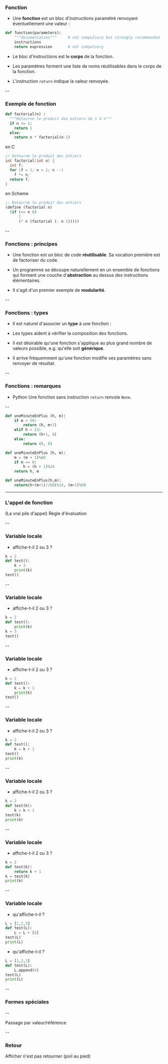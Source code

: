 ### Fonction

- Une **fonction** est un bloc d'instructions
  paramétré renvoyant éventuellement une valeur&nbsp;:

```python
def function(parameters):
    """documentation"""     # not compulsory but strongly recommended
    instructions
    return expression       # not compulsory
```

- Le bloc d'instructions est le **corps** de la fonction.

- Les paramètres forment une liste de noms réutilisables dans le
  corps de la fonction.

- L'instruction `return` indique la valeur renvoyée.


--

### Exemple de fonction

```python
def factorial(n) :
  """Retourne le produit des entiers de 1 à n"""
  if n <= 1:
    return 1
  else:
    return n * factorial(n-1)
```

<div class="half">

en C  <!-- .element: class="title" -->
```c
// Retourne le produit des entiers
int factorial(int n) {
  int f;
  for (f = 1; n > 1; n --)
    f *= n;
  return f;
}
```

</div>

<div class="half">

en Scheme  <!-- .element: class="title" -->
```scheme
;; Retourne le produit des entiers
(define (factorial n)
  (if (<= n 0)
      1
      (* n (factorial (- n 1)))))
```

</div>

--

### Fonctions : principes

- Une fonction est un bloc de code **réutilisable**. Sa vocation
  première est de factoriser du code.

- Un programme se découpe naturellement en un ensemble de fonctions
  qui forment une couche d'**abstraction** au
  dessus des instructions élémentaires.

- Il s'agit d'un premier exemple de **modularité**.

--

### Fonctions : types


- Il est naturel d'associer un **type** à une fonction&nbsp;:


- Les types aident à vérifier la composition des fonctions.

- Il est désirable qu'une fonction s'applique au plus grand nombre de
  valeurs possible, e.g. qu'elle soit **générique**.


- Il arrive fréquemment qu'une fonction modifie ses paramètres sans
  renvoyer de résultat.



--

### Fonctions : remarques

- <span class="label">Python</span> Une fonction sans instruction `return`
  renvoie `None`.


--

```python
def uneMinuteEnPlus (h, m):
    if m < 59:
        return (h, m+1)
    elif h < 23:
        return (h+1, 0)
    else:
        return (0, 0)
```

```python
def uneMinuteEnPlus (h, m):
    m = (m + 1)%60
    if m == 0:
        h = (h + 1)%24
    return h, m
```

```python
def uneMinuteEnPlus(h,m):
    return(h+(m+1)//60)%24, (m+1)%60
```


---

### L'appel de fonction

(La vrai pile d'appel)
Règle d'évaluation


--
### Variable locale

- affiche-t-il 2 ou 3 ?
```python
k = 2
def test():
    k = 3
    print(k)
test()
```

--

### Variable locale

- affiche-t-il 2 ou 3 ?
```python
k = 2
def test():
    print(k)
k = 3
test()
```

--

### Variable locale

- affiche-t-il 2 ou 3 ?
```python
k = 2
def test():
    k = k + 1
    print(k)
test()
```

--

### Variable locale


- affiche-t-il 2 ou 3 ?
```python
k = 2
def test():
    k = k + 1
test()
print(k)
```

--


### Variable locale


- affiche-t-il 2 ou 3 ?
```python
k = 2
def test(k):
    k = k + 1
test(k)
print(k)
```

--

### Variable locale


- affiche-t-il 2 ou 3 ?
```python
k = 2
def test(k):
    return k + 1
k = test(k)
print(k)
```

--


### Variable locale

- qu'affiche-t-il ?
```python
L = [1,2,3]
def test(L):
    L = L + [4]
test(L)
print(L)
```

- qu'affiche-t-il ?
```python
L = [1,2,3]
def test(L):
    L.append(4)
test(L)
print(L)
```

--


### Formes spéciales

--

Passage par valeur/référence

--

### Retour

Afficher n'est pas retourner
(poil au pied)
